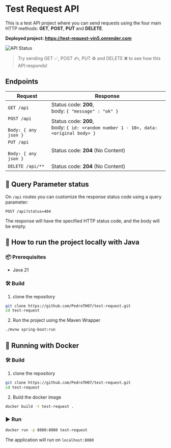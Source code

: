 # Test Request API

This is a test API project where you can send requests using the four main HTTP methods: **GET**, **POST**, **PUT** and **DELETE**.

**Deployed project: https://test-request-vin5.onrender.com**

![API Status](https://img.shields.io/badge/Test%20API-Ready%20to%20Request-green?style=for-the-badge&logo=server)

> Try sending GET ✅, POST ✍️, PUT ♻️ and DELETE ❌ to see how this API responds!


## Endpoints

| Request                                     | Response                                                                                  |
|---------------------------------------------|-------------------------------------------------------------------------------------------|
| `GET /api`                                  | Status code: **200**,<br/> body: `{ "message" : "ok" }`                                   |
| `POST /api` <br/> <br/>`Body: { any json }` | Status code: **200**, <br/> body: `{ id: <random number 1 - 10>, data: <original body> }` |
| `PUT /api` <br/> <br/> `Body: { any json }` | Status code: **204**  (No Content)                                                        |
| `DELETE /api/**`                            | Status code: **204**  (No Content)                                                        |


## 🔢 Query Parameter status

On `/api` routes you can customize the response status code using a query parameter: <br />
```HTTP
POST /api?status=404
```
The response will have the specified HTTP status code, and the body will be empty.

## 🚀 How to run the project locally with Java

### 📦 Prerequisites

- Java 21

### 🛠️ Build

1. clone the repository
```bash
git clone https://github.com/PedroTH07/test-request.git
cd test-request
```

2. Run the project using the Maven Wrapper
```bash
./mvnw spring-boot:run
```

## 🐳 Running with Docker


### 🛠️ Build
1. clone the repository
```bash
git clone https://github.com/PedroTH07/test-request.git
cd test-request
```

2. Build the docker image
```bash
docker build -t test-request .
```

### ▶️ Run
```bash
docker run -p 8080:8080 test-request
```

The application will run on `localhost:8080`